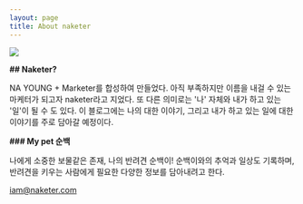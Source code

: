 ```yaml
---
layout: page
title: About naketer
---
```


<img src="https://lh3.googleusercontent.com/14HbvLO0J58lXyR3I8I-cwZ3jxXVhqS2hIV02kSDs4xwPbGma6VksTowHfVtlfV0LvrdzJ8HoKDWJuNjJP8vhaoop5TNhr-OQsQVvfW0nzg8zsExW6GZyGaaxrFcM7XSvoFII2djZncXLSkWSY_PW0HQbhU8fLh7u_3AMePtbdq0MNiYsSjmBJT0q20LSLAbUttIyyX3EJcpAJkI9KtOtJE_2MSW8fG60APwLkuMLnd3kD1RJSc7RZBevj5hGJJz4JZsSz_wDj_VOOsGWPLmWIpDhXNk-weWruKdYVfOXLr3my905UDVOTcjz4A7q-l8GVLJvcif03JiJhXvlHckohn7VUy4gqbpzzcIH1w-RkrPCcOA8dPKzHBGImKLEijQ1i-otgQjVZWbxR62RueHBWEB3Z-iymikinCkG5U8ad_WXZcsrjM0Tb3qP0iD2nfh2FvAUsbrpqgZXVG4joxiL3GqOJNCcvIAxq4HW3bTVPsMTigsTJv2b6AU5nTwzy4XpE1Edenz8PD3HpRoI21x2nYo0uMq8vFqerNySdN8o4KUiQAnFSawMVPw97NEUlQll2kZ71QWJ2OKHzgjHJs95_kgvtTIKjh_3rpKjRM8XzZeWTDWH4xS616tYEP7aUfLcjFJFoCz52T3g2jkqOVbrUUHzdO4LK4m64hW7DxqPC9SEU_j8cOZSfUssUxljQkOoc8y_AHLDYEytOktbZChfWHn3JiDVUjN1y8BLiNXfksKY7Q=w900-h538-no">

<p>

<b> ## Naketer? </b> <p>

NA YOUNG + Marketer를 합성하여 만들었다. 아직 부족하지만 이름을 내걸 수 있는 마케터가 되고자 naketer라고 지었다. 또 다른 의미로는 '나' 자체와 내가 하고 있는 '일'이 될 수 도 있다. 이 블로그에는 나의 대한 이야기, 그리고 내가 하고 있는 일에 대한 이야기를 주로 담아갈 예정이다.

<p>

<b> ### My pet 순백 </b> <p>
나에게 소중한 보물같은 존재, 나의 반려견 순백이!
순백이와의 추억과 일상도 기록하며, 반려견을 키우는 사람에게 필요한 다양한 정보를 담아내려고 한다.

<p>

iam@naketer.com
